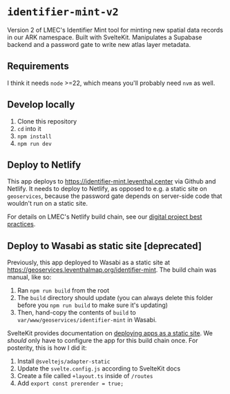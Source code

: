 # `identifier-mint-v2`

Version 2 of LMEC's Identifier Mint tool for minting new spatial data records in our ARK namespace. Built with SvelteKit. Manipulates a Supabase backend and a password gate to write new atlas layer metadata.

## Requirements

I think it needs `node` >=22, which means you'll probably need `nvm` as well.

## Develop locally

1. Clone this repository
2. `cd` into it
3. `npm install`
4. `npm run dev`

## Deploy to Netlify

This app deploys to <https://identifier-mint.leventhal.center> via Github and Netlify. It needs to deploy to Netlify, as opposed to e.g. a static site on `geoservices`, because the password gate depends on server-side code that wouldn't run on a static site.

For details on LMEC's Netlify build chain, see our [digital project best practices]().

## Deploy to Wasabi as static site \[deprecated\]

Previously, this app deployed to Wasabi as a static site at <https://geoservices.leventhalmap.org/identifier-mint>. The build chain was manual, like so:

1. Ran `npm run build` from the root
2. The `build` directory should update (you can always delete this folder before you `npm run build` to make sure it's updating)
3. Then, hand-copy the contents of `build` to `var/www/geoservices/identifier-mint` in Wasabi.

SvelteKit provides documentation on [deploying apps as a static site](https://svelte.dev/docs/kit/adapter-static). We _should_ only have to configure the app for this build chain once. For posterity, this is how I did it:

1. Install `@sveltejs/adapter-static`
2. Update the `svelte.config.js` according to SvelteKit docs
3. Create a file called `+layout.ts` inside of `/routes`
4. Add `export const prerender = true;`

